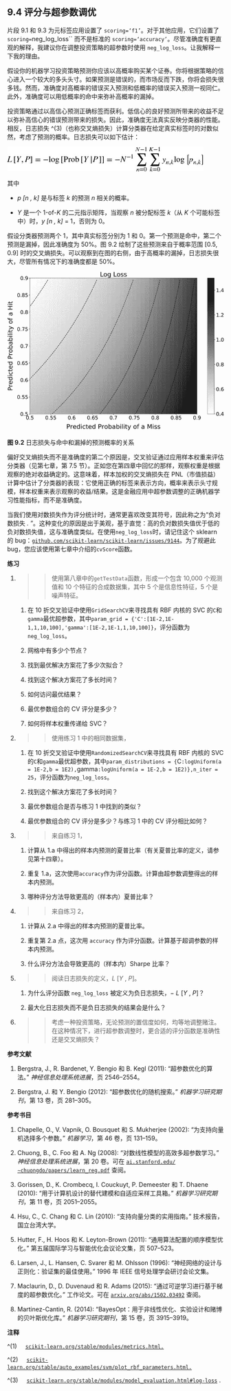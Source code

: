 ## 9.4 评分与超参数调优

片段 9.1 和 9.3 为元标签应用设置了 `scoring=‘f1’`。对于其他应用，它们设置了 `scoring=`neg_log_loss`` 而不是标准的 `scoring=‘accuracy’`。尽管准确度有更直观的解释，我建议你在调整投资策略的超参数时使用 `neg_log_loss`。让我解释一下我的理由。

假设你的机器学习投资策略预测你应该以高概率购买某个证券。你将根据策略的信心进入一个较大的多头头寸。如果预测是错误的，而市场反而下跌，你将会损失很多钱。然而，准确度对高概率的错误买入预测和低概率的错误买入预测一视同仁。此外，准确度可以用低概率的命中来弥补高概率的漏掉。

投资策略通过以高信心预测正确标签而获利。低信心的良好预测所带来的收益不足以弥补高信心的错误预测带来的损失。因此，准确度无法真实反映分类器的性能。相反，日志损失 ^(3)（也称交叉熵损失）计算分类器在给定真实标签时的对数似然，考虑了预测的概率。日志损失可以如下估计：

![](img/Image00409.jpg)

其中

+   *p [*n* , *k*]* 是与标签 *k* 的预测 *n* 相关的概率。

+   *Y* 是一个 1-of-*K* 的二元指示矩阵，当观察 *n* 被分配标签 *k*（从 *K* 个可能标签中）时，*y [*n* , *k*]* = 1，否则为 0。

假设分类器预测两个 1，其中真实标签分别为 1 和 0。第一个预测是命中，第二个预测是漏掉，因此准确度为 50%。图 9.2 绘制了这些预测来自于概率范围 [0.5, 0.9] 时的交叉熵损失。可以观察到在图的右侧，由于高概率的漏掉，日志损失很大，尽管所有情况下的准确度都是 50%。

![](img/Image00411.jpg)

**图 9.2** 日志损失与命中和漏掉的预测概率的关系

偏好交叉熵损失而不是准确度的第二个原因是，交叉验证通过应用样本权重来评估分类器（见第七章，第 7.5 节）。正如您在第四章中回忆的那样，观察权重是根据观察的绝对收益确定的。这意味着，样本加权的交叉熵损失在 PNL（市值损益）计算中估计了分类器的表现：它使用正确的标签来表示方向，概率来表示头寸规模，样本权重来表示观察的收益/结果。这是金融应用中超参数调整的正确机器学习性能指标，而不是准确度。

当我们使用对数损失作为评分统计时，通常更喜欢改变其符号，因此称之为“负对数损失 *.* ”。这种变化的原因是出于美观，基于直觉：高的负对数损失值优于低的负对数损失值，这与准确度类似。在使用`neg_log_loss`时，请记住这个 sklearn 的 bug：[`github.com/scikit-learn/scikit-learn/issues/9144`](https://github.com/scikit-learn/scikit-learn/issues/9144)。为了规避此 bug，您应该使用第七章中介绍的`cvScore`函数。

**练习**

1.  > > 使用第八章中的`getTestData`函数，形成一个包含 10,000 个观测值和 10 个特征的合成数据集，其中 5 个是信息性特征，5 个是噪声特征。

    1.  在 10 折交叉验证中使用`GridSearchCV`来寻找具有 RBF 内核的 SVC 的`C`和`gamma`最优超参数，其中`param_grid = {'C':[1E-2,1E-1,1,10,100],'gamma':[1E-2,1E-1,1,10,100]}`，评分函数为`neg_log_loss`。

    1.  网格中有多少个节点？

    1.  找到最优解决方案花了多少次拟合？

    1.  找到这个解决方案花了多长时间？

    1.  如何访问最优结果？

    1.  最优参数组合的 CV 评分是多少？

    1.  如何将样本权重传递给 SVC？

1.  > > 使用练习 1 中的相同数据集，

    1.  在 10 折交叉验证中使用`RandomizedSearchCV`来寻找具有 RBF 内核的 SVC 的`C`和`gamma`最优超参数，其中`param_distributions = {`C`:logUniform(a = 1E-2,b = 1E2),`gamma`:logUniform(a = 1E-2,b = 1E2)},n_iter = 25`，评分函数为`neg_log_loss`。

    1.  找到这个解决方案花了多长时间？

    1.  最优参数组合是否与练习 1 中找到的类似？

    1.  最优参数组合的 CV 评分是多少？与练习 1 中的 CV 评分相比如何？

1.  > > 来自练习 1，

    1.  计算从 1.a 中得出的样本内预测的夏普比率（有关夏普比率的定义，请参见第十四章）。

    1.  重复 1.a，这次使用`accuracy`作为评分函数。计算由超参数调整得出的样本内预测。

    1.  哪种评分方法导致更高的（样本内）夏普比率？

1.  > > 来自练习 2，

    1.  计算从 2.a 中得出的样本内预测的夏普比率。

    1.  重复第 2.a 点，这次用 `accuracy` 作为评分函数。计算基于超调参数的样本内预测。

    1.  什么评分方法会导致更高的（样本内）Sharpe 比率？

1.  > > 阅读日志损失的定义，*L* [*Y* , *P*]。

    1.  为什么评分函数 `neg_log_loss` 被定义为负日志损失，− *L* [*Y* , *P*]？

    1.  最大化日志损失而不是负日志损失的结果会是什么？

1.  > > 考虑一种投资策略，无论预测的置信度如何，均等地调整赌注。在这种情况下，进行超参数调整时，更合适的评分函数是准确性还是交叉熵损失？

**参考文献**

1.  Bergstra, J., R. Bardenet, Y. Bengio 和 B. Kegl (2011): “超参数优化的算法。” *神经信息处理系统进展*，页 2546–2554。

1.  Bergstra, J. 和 Y. Bengio (2012): “超参数优化的随机搜索。” *机器学习研究期刊*，第 13 卷，页 281–305。

**参考书目**

1.  Chapelle, O., V. Vapnik, O. Bousquet 和 S. Mukherjee (2002): “为支持向量机选择多个参数。” *机器学习*，第 46 卷，页 131–159。

1.  Chuong, B., C. Foo 和 A. Ng (2008): “对数线性模型的高效多超参数学习。” *神经信息处理系统进展*，第 20 卷。可在 [`ai.stanford.edu/∼chuongdo/papers/learn_reg.pdf`](http://ai.stanford.edu/~chuongdo/papers/learn_reg.pdf) 查阅。

1.  Gorissen, D., K. Crombecq, I. Couckuyt, P. Demeester 和 T. Dhaene (2010): “用于计算机设计的替代建模和自适应采样工具箱。” *机器学习研究期刊*，第 11 卷，页 2051–2055。

1.  Hsu, C., C. Chang 和 C. Lin (2010): “支持向量分类的实用指南。” 技术报告，国立台湾大学。

1.  Hutter, F., H. Hoos 和 K. Leyton-Brown (2011): “通用算法配置的顺序模型优化。” 第五届国际学习与智能优化会议论文集，页 507–523。

1.  Larsen, J., L. Hansen, C. Svarer 和 M. Ohlsson (1996): “神经网络的设计与正则化：验证集的最佳使用。” 1996 年 IEEE 信号处理学会研讨会论文集。

1.  Maclaurin, D., D. Duvenaud 和 R. Adams (2015): “通过可逆学习进行基于梯度的超参数优化。” 工作论文。可在 [`arxiv.org/abs/1502.03492`](https://arxiv.org/abs/1502.03492) 查阅。

1.  Martinez-Cantin, R. (2014): “BayesOpt：用于非线性优化、实验设计和赌博的贝叶斯优化库。” *机器学习研究期刊*，第 15 卷，页 3915–3919。

**注释**

^(1)     [`scikit-learn.org/stable/modules/metrics.html.`](http://scikit-learn.org/stable/modules/metrics.html.)

^(2)     [`scikit-learn.org/stable/auto_examples/svm/plot_rbf_parameters.html.`](http://scikit-learn.org/stable/auto_examples/svm/plot_rbf_parameters.html.)

^(3)     [`scikit-learn.org/stable/modules/model_evaluation.html#log-loss`](http://scikit-learn.org/stable/modules/model_evaluation.html#log-loss) .

